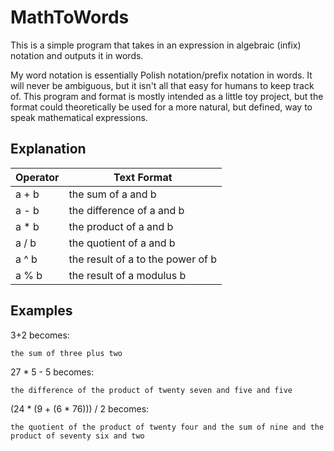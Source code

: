 # MathToWords

This is a simple program that takes in an expression in algebraic (infix) notation and outputs it in words.

My word notation is essentially Polish notation/prefix notation in words. It will never be ambiguous, but it isn't all that easy for humans to keep track of. This program and format is mostly intended as a little toy project, but the format could theoretically be used for a more natural, but defined, way to speak mathematical expressions.

## Explanation

| Operator | Text Format |
| --- | --- |
| a + b | the sum of a and b |
| a - b | the difference of a and b |
| a * b | the product of a and b |
| a / b | the quotient of a and b |
| a ^ b | the result of a to the power of b |
| a % b | the result of a modulus b |

## Examples

3+2 becomes:

    the sum of three plus two

27 * 5 - 5 becomes:

    the difference of the product of twenty seven and five and five

(24 * (9 + (6 * 76))) / 2 becomes:

    the quotient of the product of twenty four and the sum of nine and the product of seventy six and two
